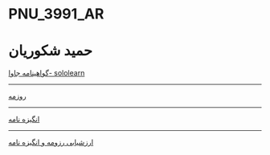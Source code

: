 # PNU_3991_AR
# حمید شکوریان
<a href="https://www.sololearn.com/Certificate/1068-20597923/jpg">گواهینامه جاوا- sololearn</a>
<hr/>
<a href="https://h-shakoorian.github.io">روزمه</a>
<hr/>
<a href="https://h-shakoorian.github.io/sop/index.html">انگیزه نامه</a>
<hr/>
<a href="https://github.com/h-shakoorian/PNU_3991_AR/blob/main/Hamid-Shakoorian_CV_CheckList_AR_3991.docx">ارزشیابی رزومه و انگیزه نامه</a>
